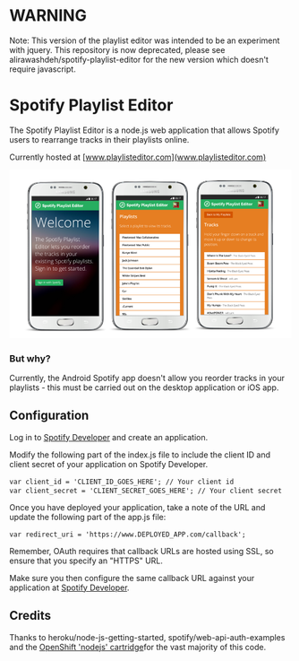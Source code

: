 # WARNING

Note: This version of the playlist editor was intended to be an experiment with jquery. This repository is now deprecated, please see alirawashdeh/spotify-playlist-editor for the new version which doesn't require javascript.

# Spotify Playlist Editor

The Spotify Playlist Editor is a node.js web application that allows Spotify users to rearrange tracks in their playlists online.

Currently hosted at [www.playlisteditor.com](www.playlisteditor.com)

![ScreenShot](screenshots.png)

### But why?
Currently, the Android Spotify app doesn't allow you reorder tracks in your playlists - this must be carried out on the desktop application or iOS app.

## Configuration

Log in to [Spotify Developer](https://developer.spotify.com/) and create an application.

Modify the following part of the index.js file to include the client ID and client secret of your application on Spotify Developer.

```
var client_id = 'CLIENT_ID_GOES_HERE'; // Your client id
var client_secret = 'CLIENT_SECRET_GOES_HERE'; // Your client secret
```

Once you have deployed your application, take a note of the URL and update the following part of the app.js file:

```
var redirect_uri = 'https://www.DEPLOYED_APP.com/callback';
```

Remember, OAuth requires that callback URLs are hosted using SSL, so ensure that you specify an "HTTPS" URL.

Make sure you then configure the same callback URL against your application at [Spotify Developer](https://developer.spotify.com/).

## Credits

Thanks to heroku/node-js-getting-started, spotify/web-api-auth-examples and the [OpenShift 'nodejs' cartridge](http://openshift.github.io/documentation/oo_cartridge_guide.html#nodejs)for the vast majority of this code.
